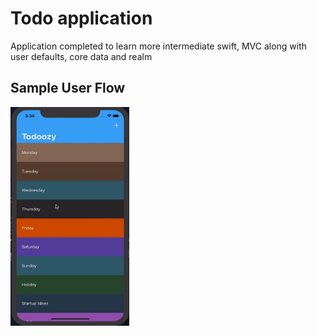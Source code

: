 # Todo application
Application completed to learn more intermediate swift, MVC along with user defaults, core data and realm 

## Sample User Flow

<img src="todo.gif" width="190" height="350" />




